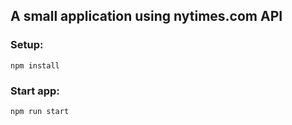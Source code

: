 ## A small application using nytimes.com API

### Setup:
```
npm install
```

### Start app:
```
npm run start
```
